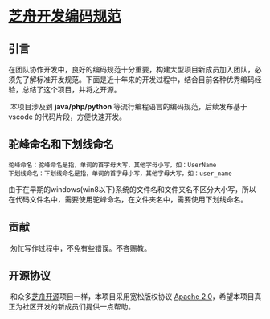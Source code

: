 # [芝舟开发编码规范](https://git.yoqi.me/zhizhou/ZhiZhouDevelopmentSpecification)

## 引言

​        在团队协作开发中，良好的编码规范十分重要，构建大型项目新成员加入团队，必须先了解标准开发规范。下面是近十年来的开发过程中，结合目前各种优秀编码经验，总结了这个项目，并将之开源。

​	本项目涉及到 **java/php/python** 等流行编程语言的编码规范，后续发布基于 vscode 的代码片段，方便快速开发。

## 驼峰命名和下划线命名

    驼峰命名：驼峰命名是指，单词的首字母大写，其他字母小写，如：UserName
    下划线命名：下划线命名是指，单词的首字母小写，其他字母大写，如：user_name

由于在早期的windows(win8以下)系统的文件名和文件夹名不区分大小写，所以在代码文件名中，需要使用驼峰命名，在文件夹名中，需要使用下划线命名。

## 贡献

​	匆忙写作过程中，不免有些错误。不吝赐教。



## 开源协议

​	和众多[芝舟开源](https://git.yoqi.me/)项目一样，本项目采用宽松版权协议 [Apache 2.0](LICENSE.md)，希望本项目真正为社区开发的新成员们提供一点帮助。

